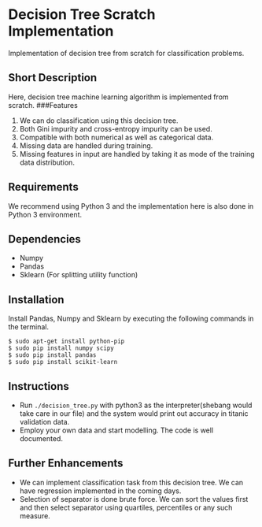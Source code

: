 # Decision Tree Scratch Implementation
Implementation of decision tree from scratch for classification problems.

## Short Description
Here, decision tree machine learning algorithm is implemented from scratch.
###Features
1. We can do classification using this decision tree.
1. Both Gini impurity and cross-entropy impurity can be used.
2. Compatible with both numerical as well as categorical data.
3. Missing data are handled during training.
4. Missing features in input are handled by taking it as mode of the training data distribution.

## Requirements
We recommend using Python 3 and the implementation here is also done in Python 3 environment.
## Dependencies
- Numpy
- Pandas
- Sklearn (For splitting utility function)

## Installation
 Install Pandas, Numpy and Sklearn by executing the following commands in the terminal.
```
$ sudo apt-get install python-pip  
$ sudo pip install numpy scipy
$ sudo pip install pandas
$ sudo pip install scikit-learn
```

## Instructions
* Run `./decision_tree.py` with python3 as the interpreter(shebang would take care in our file) and the system would
print out accuracy in titanic validation data.
* Employ your own data and start modelling.  The code is well documented.

## Further Enhancements
* We can implement classification task from this decision tree.  We can have regression implemented in the coming days.
* Selection of separator is done brute force.  We can sort the values first and then select separator using quartiles, percentiles or any such measure.